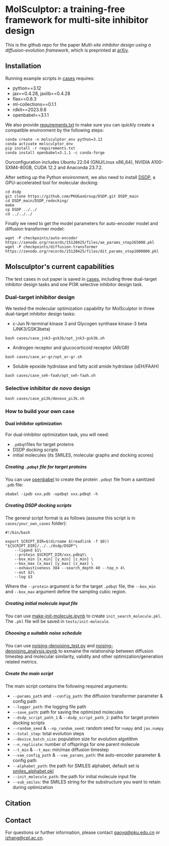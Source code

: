 # MolSculptor: a training-free framework for multi-site inhibitor design
This is the github repo for the paper *Multi-site inhibitor design using a diffusion-evolution framework*, which is preprinted at [arXiv]().

## Installation
Running example scripts in [cases](./cases) requires:
* python==3.12
* jax==0.4.28, jaxlib==0.4.28
* flax==0.8.3
* ml-collections==0.1.1
* rdkit==2023.9.6
* openbabel==3.1.1

We also provide [requirements.txt](./requirements.txt) to make sure you can quickly create a compatible environment by the following steps:
```
conda create -n molsculptor_env python=3.12
conda activate molsculptor_env
pip install -r requirements.txt
conda install openbabel=3.1.1 -c conda-forge
```
Ourconfiguration includes Ubuntu 22.04 (GNU/Linux x86_64), NVIDIA A100-SXM4-80GB, CUDA 12.2 and Anaconda 23.7.2.

After setting up the Python environment, we also need to install [DSDP](https://github.com/PKUGaoGroup/DSDP), a GPU-accelerated tool for molecular docking:
```
cd dsdp
git clone https://github.com/PKUGaoGroup/DSDP.git DSDP_main
cd DSDP_main/DSDP_redocking/
make
cp DSDP ../../
cd ../../../
```
Finally we need to get the model parameters for auto-encoder model and diffusion transformer model:
```
wget -P checkpoints/auto-encoder https://zenodo.org/records/15120425/files/ae_params_step265000.pkl
wget -P checkpoints/diffusion-transformer https://zenodo.org/records/15120425/files/dit_params_step1000000.pkl
```
## Molsculptor's current capabilities
The test cases in out paper is saved in [cases](./cases), including three dual-target inhibitor design tasks and one PI3K selective inhibitor design task.
### Dual-target inhibitor design
We tested the molecular optimization capability for MolSculptor in three dual-target inhibitor design tasks:
* c-Jun N-terminal kinase 3 and Glycogen synthase kinase-3 beta (JNK3/GSK3beta)
```
bash cases/case_jnk3-gsk3b/opt_jnk3-gsk3b.sh
```
* Androgen receptor and glucocorticoid receptor (AR/GR)
```
bash cases/case_ar-gr/opt_ar-gr.sh
```
* Soluble epoxide hydrolase and fatty acid amide hydrolase (sEH/FAAH)
```
bash cases/case_seh-faah/opt_seh-faah.sh
```
### Selective inhibitor *de novo* design
```
bash cases/case_pi3k/denovo_pi3k.sh
```
### How to build your own case
#### Dual inhibitor optimization
For dual-inhibitor optimization task, you will need:
* `.pdbqt`files for target proteins
* DSDP docking scripts
* initial molecules (its SMILES, molecular graphs and docking scores)
##### Creating `.pdbqt` file for target proteins
You can use [openbabel](https://github.com/openbabel/openbabel) to create the protein `.pdbqt` file from a sanitized `.pdb` file:
```
obabel -ipdb xxx.pdb -opdbqt xxx.pdbqt -h
```
##### Creating DSDP docking scripts
The general script format is as follows (assume this script is in `cases/your_own_cases` folder):
```
#!/bin/bash

export SCRIPT_DIR=$(dirname $(readlink -f $0))
"${SCRIPT_DIR}/../../dsdp/DSDP"\
	--ligand $1\
	--protein $SCRIPT_DIR/xxx.pdbqt\
	--box_min [x_min] [y_min] [z_min] \
	--box_max [x_max] [y_max] [z_max] \
	--exhaustiveness 384 --search_depth 40 --top_n 4\
	--out $2\
	--log $3
```
Where the `--protein` argument is for the target `.pdbqt` file, the `--box_min` and `--box_max` argument define the sampling cubic region.

##### Creating initial molecule input file
You can use [make-init-molecule.ipynb](./tests/make-init-molecule.ipynb) to create `init_search_molecule.pkl`. The `.pkl` file will be saved in `tests/init-molecule`.

##### Choosing a suitable noise schedule
You can use [noising-denoising_test.py](./tests/noising-denoising_test.py) and [noising-denoising_analysis.ipynb](./tests/noising-denoising_analysis.ipynb) to exmaine the relationship between diffusion timestep and molecular similarity, validity and other optimization/generation related metrics.

##### Create the main script
The main script contains the following required arguments:
* `--params_path` and  `--config_path`: the diffusion transformer parameter & config path
* `--logger_path`: the logging file path
* `--save_path`: path for saving the optimized molecules
* `--dsdp_script_path_1` & `--dsdp_script_path_2`: paths for target protein docking scripts
* `--random_seed` & `--np_random_seed`: random seed for `numpy` and `jax.numpy`
* `--total_step`: total evolution steps
* `--device_batch_size`: population size for evolution algotithm
* `--n_replicate`: number of offsprings for one parent molecule
* `--t_min` & `--t_max`: min/max diffusion timestep
* `--vae_config_path` & `--vae_params_path`: the auto-encoder parameter & config path
* `--alphabet_path`: the path for SMILES alphabet, default set is [smiles_alphabet.pkl](./train/smiles_alphabet.pkl)
* `--init_molecule_path`: the path for initial molecule input file
* `--sub_smiles`: the SMILES string for the substructure you want to retain during optimization

## Citation

## Contact
For questions or further information, please contact [gaoyq@pku.edu.cn](gaoyq@pku.edu.cn) or [jzhang@cpl.ac.cn](jzhang@cpl.ac.cn).
